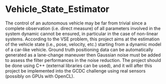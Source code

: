 # Vehicle_State_Estimator
The control of an autonomous vehicle may be far from trivial since a complete observation (i.e. direct measure) of all parameters involved in the system dynamic cannot be ensured, in particular in the case of non-linear systems. According to the VSE problem, this project aims at the estimation of the vehicle state (i.e., pose, velocity, etc.) starting from a dynamic model of a car-like vehicle. Ground truth positioning data can be automatically generated as a lane-change maneuver then Gaussian noise must be added to assess the filter performances in the noise reduction.   The project should be done using C++ (external libraries can be used), and it will after this project be implemented into the GCDC challenge using real sensors (possibly on GPUs with OpenCL).
